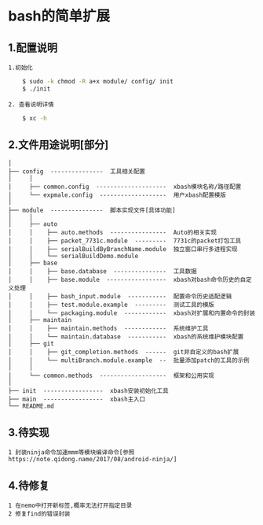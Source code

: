bash的简单扩展
=====
1.配置说明
----------
    1.初始化
```sh
    $ sudo -k chmod -R a+x module/ config/ init
    $ ./init
```
    2. 查看说明详情
```sh
    $ xc -h
```

2.文件用途说明[部分]
----------
    │
    ├── config  ---------------  工具相关配置
    │     │
    │     ├── common.config  --------------------  xbash模块名称/路径配置
    │     └── expmale.config  -------------------  用户xbash配置模版
    │
    ├── module  ---------------  脚本实现文件[具体功能]
    │     │
    │     ├── auto
    │     │    ├── auto.methods  ----------------  Auto的相关实现
    │     │    ├── packet_7731c.module  ---------  7731c的packet打包工具
    │     │    ├── serialBuildByBranchName.module  独立窗口串行多进程实现
    │     │    └── serialBuildDemo.module
    │     ├── base
    │     │    ├── base.database  ---------------  工具数据
    │     │    ├── base.module  -----------------  xbash对bash命令历史的自定义处理
    │     │    ├── bash_input.module  -----------  配置命令历史适配逻辑
    │     │    ├── test.module.example  ---------  测试工具的模版
    │     │    └── packaging.module  ------------  xbash对扩展和内置命令的封装
    │     ├── maintain
    │     │    ├── maintain.methods  ------------  系统维护工具
    │     │    └── maintain.database  -----------  xbash的系统维护模块配置
    │     ├── git
    │     │    ├── git_completion.methods  ------  git非自定义的bash扩展
    │     │    └── multiBranch.module.example  --  批量添加patch的工具的示例
    │     │
    │     └── common.methods  -------------------  框架和公用实现
    │
    ├── init  -----------------  xbash安装初始化工具
    ├── main  -----------------  xbash主入口
    └── README.md

3.待实现
----------
    1 封装ninja命令加速mmm等模块编译命令[参照 https://note.qidong.name/2017/08/android-ninja/]

4.待修复
----------
    1 在nemo中打开新标签,概率无法打开指定目录
    2 修复find的错误封装
